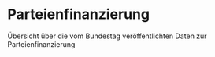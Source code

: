 # Parteienfinanzierung

Übersicht über die vom Bundestag veröffentlichten Daten zur Parteienfinanzierung
